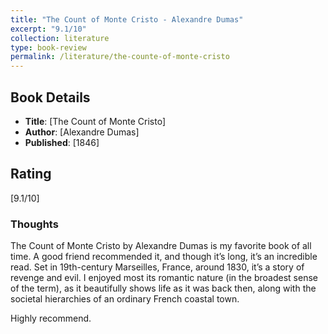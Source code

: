 ```yaml
---
title: "The Count of Monte Cristo - Alexandre Dumas"
excerpt: "9.1/10"
collection: literature
type: book-review
permalink: /literature/the-counte-of-monte-cristo
---
```


## Book Details
- **Title**: [The Count of Monte Cristo]
- **Author**: [Alexandre Dumas]
- **Published**: [1846]

## Rating
[9.1/10]

### Thoughts
The Count of Monte Cristo by Alexandre Dumas is my favorite book of all time. A good friend recommended it, and though it’s long, it’s an incredible read. Set in 19th-century Marseilles, France, around 1830, it’s a story of revenge and evil. I enjoyed most its romantic nature (in the broadest sense of the term), as it beautifully shows life as it was back then, along with the societal hierarchies of an ordinary French coastal town.

Highly recommend.